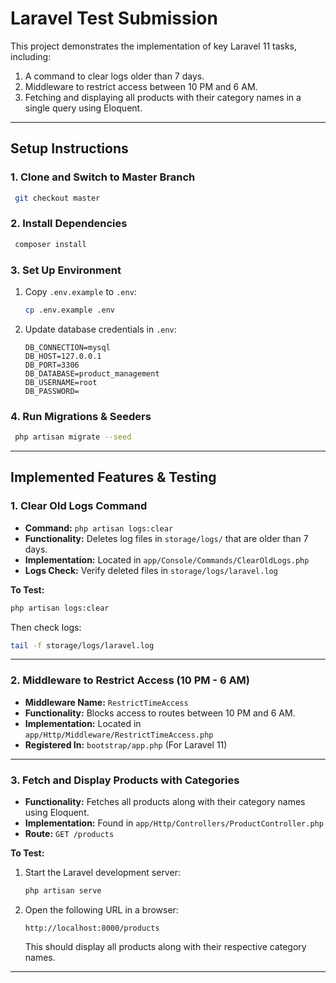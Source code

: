 # Laravel Test Submission

This project demonstrates the implementation of key Laravel 11 tasks, including:

1. A command to clear logs older than 7 days.
2. Middleware to restrict access between 10 PM and 6 AM.
3. Fetching and displaying all products with their category names in a single query using Eloquent.

---

## Setup Instructions

### 1. Clone and Switch to Master Branch
```sh
 git checkout master
```

### 2. Install Dependencies
```sh
 composer install
```

### 3. Set Up Environment
1. Copy `.env.example` to `.env`:
   ```sh
   cp .env.example .env
   ```
2. Update database credentials in `.env`:
   ```env
   DB_CONNECTION=mysql
   DB_HOST=127.0.0.1
   DB_PORT=3306
   DB_DATABASE=product_management
   DB_USERNAME=root
   DB_PASSWORD=
   ```

### 4. Run Migrations & Seeders
```sh
 php artisan migrate --seed
```

---

## Implemented Features & Testing

### 1. Clear Old Logs Command
- **Command:** `php artisan logs:clear`
- **Functionality:** Deletes log files in `storage/logs/` that are older than 7 days.
- **Implementation:** Located in `app/Console/Commands/ClearOldLogs.php`
- **Logs Check:** Verify deleted files in `storage/logs/laravel.log`

**To Test:**
```sh
php artisan logs:clear
```
Then check logs:
```sh
tail -f storage/logs/laravel.log
```

---

### 2. Middleware to Restrict Access (10 PM - 6 AM)
- **Middleware Name:** `RestrictTimeAccess`
- **Functionality:** Blocks access to routes between 10 PM and 6 AM.
- **Implementation:** Located in `app/Http/Middleware/RestrictTimeAccess.php`
- **Registered In:** `bootstrap/app.php` (For Laravel 11)

---

### 3. Fetch and Display Products with Categories
- **Functionality:** Fetches all products along with their category names using Eloquent.
- **Implementation:** Found in `app/Http/Controllers/ProductController.php`
- **Route:** `GET /products`

**To Test:**
1. Start the Laravel development server:
   ```sh
   php artisan serve
   ```
2. Open the following URL in a browser:
   ```
   http://localhost:8000/products
   ```
   This should display all products along with their respective category names.
---


